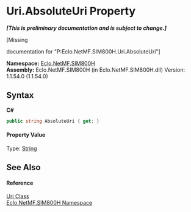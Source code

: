 # Uri.AbsoluteUri Property 
 _**\[This is preliminary documentation and is subject to change.\]**_

\[Missing <summary> documentation for "P:Eclo.NetMF.SIM800H.Uri.AbsoluteUri"\]

**Namespace:**&nbsp;<a href="N_Eclo_NetMF_SIM800H">Eclo.NetMF.SIM800H</a><br />**Assembly:**&nbsp;Eclo.NetMF.SIM800H (in Eclo.NetMF.SIM800H.dll) Version: 1.1.54.0 (1.1.54.0)

## Syntax

**C#**<br />
``` C#
public string AbsoluteUri { get; }
```


#### Property Value
Type: <a href="http://msdn2.microsoft.com/en-us/library/s1wwdcbf" target="_blank">String</a>

## See Also


#### Reference
<a href="T_Eclo_NetMF_SIM800H_Uri">Uri Class</a><br /><a href="N_Eclo_NetMF_SIM800H">Eclo.NetMF.SIM800H Namespace</a><br />